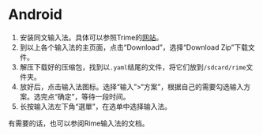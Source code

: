 # Android

1. 安装同文输入法。具体可以参照Trime的[网站](https://github.com/osfans/trime)。
2. 到以上各个输入法的主页面，点击“Download”，选择“Download Zip”下载文件。
3. 解压下载好的压缩包，找到以`.yaml`结尾的文件，将它们放到`/sdcard/rime`文件夹。
4. 放好后，点击输入法图标。选择“输入”>“方案”，根据自己的需要勾选输入方案。选完点“确定”，等待一段时间。
5. 长按输入法左下角“選單”，在选单中选择输入法。

有需要的话，也可以参阅Rime输入法的文档。
